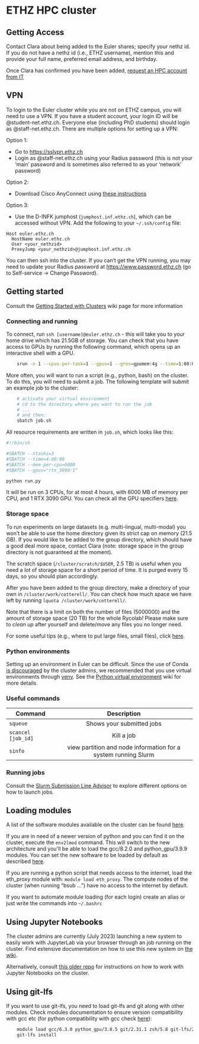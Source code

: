 # ETHZ HPC cluster

<!-- old google doc link: https://docs.google.com/document/d/1wxGzJOOx807epac_vLYOhUOTiQBCtj29WkwK-Sy50rA/edit -->

## Getting Access
Contact Clara about being added to the Euler shares; specify your nethz id. If you do not have a nethz id (i.e., ETHZ username), mention this and provide your full name, preferred email address, and birthday.

Once Clara has confirmed you have been added, [request an HPC account from IT](https://scicomp.ethz.ch/wiki/New_account_request_process_for_HPC_clusters)  


## VPN
To login to the Euler cluster while you are not on ETHZ campus, you will need to use a VPN. If you have a student account, your login ID will be <nethzid>@student-net.ethz.ch. Everyone else (including PhD students) should login as  <nethzid>@staff-net.ethz.ch. There are multiple options for setting up a VPN:

Option 1:
- Go to https://sslvpn.ethz.ch
- Login as <nethzid>@staff-net.ethz.ch using your Radius password (this is not your ‘main’ password and is sometimes also referred to as your ‘network’ password)

Option 2:
- Download Cisco AnyConnect using [these instructions](https://unlimited.ethz.ch/display/itkb/VPN)

Option 3:
- Use the D-INFK jumphost (`jumphost.inf.ethz.ch`), which can be accessed without VPN.
Add the following to your `~/.ssh/config` file:
```
Host euler.ethz.ch
  HostName euler.ethz.ch
  User <your_nethzid>
  ProxyJump <your_nethzid>@jumphost.inf.ethz.ch
```


You can then ssh into the cluster. If you can’t get the VPN running, you may need to update your Radius password at https://www.password.ethz.ch (go to Self-service -> Change Password).

## Getting started
Consult the [Getting Started with Clusters](https://scicomp.ethz.ch/wiki/Getting_started_with_clusters) wiki page for more information

### Connecting and running
To connect, run ```ssh [username]@euler.ethz.ch``` - this will take you to your home drive which has 21.5GB of storage. You can check that you have access to GPUs by running the following command, which opens up an interactive shell with a GPU.
```bash
    srun -n 1 --cpus-per-task=1 --gpus=1 --gres=gpumem:4g --time=1:00:00 --mem-per-cpu=4092 --pty bash -i
```

More often, you will want to run a script (e.g., python, bash) on the cluster. To do this, you will need to submit a job. The following template will submit an example job to the cluster:
```bash
    # activate your virtual environment
    # cd to the directory where you want to run the job
    # ...
    # and then:
    sbatch job.sh
```

All resource requirements are written in `job.sh`, which looks like this:
```bash
#!/bin/sh

#SBATCH --ntasks=3
#SBATCH --time=4:00:00
#SBATCH --mem-per-cpu=6000
#SBATCH --gpus="rtx_3090:1"

python run.py
```
It will be run on 3 CPUs, for at most 4 hours, with 6000 MB of memory per CPU, and 1 RTX 3090 GPU.
You can check all the GPU specifiers [here](https://scicomp.ethz.ch/wiki/GPU_job_submission_with_SLURM).


### Storage space
To run experiments on large datasets (e.g. multi-lingual, multi-modal) you won’t be able to use the home directory given its strict cap on memory (21.5 GB). If you would like to be added to the group directory, which should have a good deal more space, contact Clara (note: storage space in the group directory is not guaranteed at the moment).

The scratch space (`/cluster/scratch/$USER`, 2.5 TB) is useful when you need a lot of storage space for a short period of time. It is purged every 15 days, so you should plan accordingly.

After you have been added to the group directory, make a directory of your own in `/cluster/work/cotterell/`. 
You can check how much space we have left by running `lquota /cluster/work/cotterell/`.

Note that there is a limit on both the number of files (5000000) and the amount of storage space (20 TB) for the whole Rycolab! Please make sure to *clean up* after yourself and delete/move any files you no longer need.

For some useful tips (e.g., where to put large files, small files), click [here](https://scicomp.ethz.ch/wiki/Storage_systems). 


### Python environments
Setting up an environment in Euler can be difficult. Since the use of Conda [is discouraged](https://scicomp.ethz.ch/wiki/Conda#Reasons_to_not_use_conda_on_an_HPC_file_system) by the cluster admins, we recommended that you use virtual environments through [venv](https://docs.python.org/3/library/venv.html). See the [Python virtual environment](https://scicomp.ethz.ch/wiki/Python_virtual_environment) wiki for more details

### Useful commands

| Command              |                          Description                           |
| -------------------- | :------------------------------------------------------------: |
| ``squeue``           |                   Shows your submitted jobs                    |
| ``scancel [job_id]`` |                           Kill a job                           |
| ``sinfo``            | view partition and node information for a system running Slurm |

### Running jobs

Consult the [Slurm Submission Line Advisor](https://scicomp.ethz.ch/public/lsla/index2.html) to explore different options on how to launch jobs.


## Loading modules

A list of the software modules available on the cluster can be found [here](https://scicomp.ethz.ch/wiki/Euler_applications_and_libraries).

If you are in need of a newer version of python and you can find it on the cluster, execute the `env2lmod` command. This will switch to the new architecture and you'll be able to load the gcc/8.2.0 and python_gpu/3.9.9 modules. You can set the new software to be loaded by default as described [here](https://scicomp.ethz.ch/wiki/New_SPACK_software_stack_on_Euler#Setting_a_permanent_default_for_the_software_stack).

If you are running a python script that needs access to the internet, load the eth_proxy module with: `module load eth_proxy`. The compute nodes of the cluster (when running “bsub …”) have no access to the internet by default. 

If you want to automate module loading (for each login) create an alias or just write the commands into `~/.bashrc`

## Using Jupyter Notebooks

The cluster admins are currently (July 2023) launching a new system to easily work with JupyterLab via your browser through an job running on the cluster. Find extensive documentation on how to use this new system on [the wiki](https://scicomp.ethz.ch/wiki/JupyterHub).

Alternatively, consult [this older repo](https://gitlab.ethz.ch/sfux/Jupyter-on-Euler-or-Leonhard-Open) for instructions on how to work with Jupyter Notebooks on the cluster.

## Using git-lfs
If you want to use git-lfs, you need to load git-lfs and git along with other modules. Check modules documentation to ensure version compatibility with gcc etc (for python compatibility with gcc check [here](https://scicomp.ethz.ch/wiki/Python_on_Euler)):
```bash
    module load gcc/6.3.0 python_gpu/3.8.5 git/2.31.1 zsh/5.8 git-lfs/2.3.0
    git-lfs install
```
<!-- ## Checking which resources are available

    scontrol show nodes < node_name>

Then, check AllocTRES, CfgTRES -->



